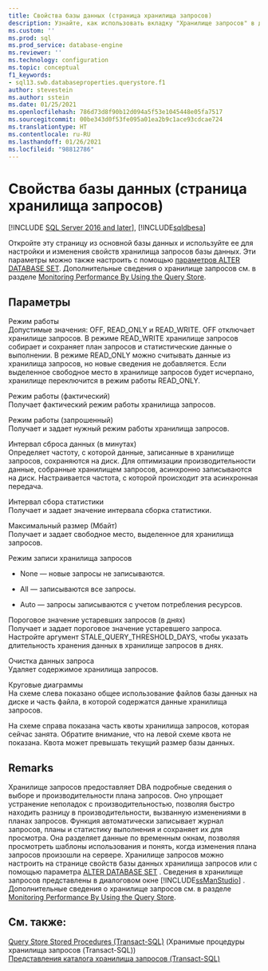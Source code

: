 ```yaml
---
title: Свойства базы данных (страница хранилища запросов)
description: Узнайте, как использовать вкладку "Хранилище запросов" в диалоговом окне "Свойства базы данных" для настройки режимов хранилища запросов, интервалов, порогов и других свойств.
ms.custom: ''
ms.prod: sql
ms.prod_service: database-engine
ms.reviewer: ''
ms.technology: configuration
ms.topic: conceptual
f1_keywords:
- sql13.swb.databaseproperties.querystore.f1
author: stevestein
ms.author: sstein
ms.date: 01/25/2021
ms.openlocfilehash: 786d73d8f90b12d094a5f53e1045448e05fa7517
ms.sourcegitcommit: 00be343d0f53fe095a01ea2b9c1ace93cdcae724
ms.translationtype: HT
ms.contentlocale: ru-RU
ms.lasthandoff: 01/26/2021
ms.locfileid: "98812786"
---
```

# <a name="database-properties-query-store-page"></a>Свойства базы данных (страница хранилища запросов)
[!INCLUDE [SQL Server 2016 and later](../../includes/applies-to-version/sqlserver2016.md)], [!INCLUDE[sqldbesa](../../includes/sqldbesa-md.md)]

  Откройте эту страницу из основной базы данных и используйте ее для настройки и изменения свойств хранилища запросов базы данных. Эти параметры можно также настроить с помощью [параметров ALTER DATABASE SET](../../t-sql/statements/alter-database-transact-sql-set-options.md). Дополнительные сведения о хранилище запросов см. в разделе [Monitoring Performance By Using the Query Store](../../relational-databases/performance/monitoring-performance-by-using-the-query-store.md).  
  
## <a name="options"></a>Параметры  
 Режим работы  
 Допустимые значения: OFF, READ_ONLY и READ_WRITE. OFF отключает хранилище запросов. В режиме READ_WRITE хранилище запросов собирает и сохраняет план запросов и статистические данные о выполнении. В режиме READ_ONLY можно считывать данные из хранилища запросов, но новые сведения не добавляется. Если выделенное свободное место в хранилище запросов будет исчерпано, хранилище переключится в режим работы READ_ONLY.  
  
 Режим работы (фактический)  
 Получает фактический режим работы хранилища запросов.  
  
 Режим работы (запрошенный)  
 Получает и задает нужный режим работы хранилища запросов.  
  
 Интервал сброса данных (в минутах)  
 Определяет частоту, с которой данные, записанные в хранилище запросов, сохраняются на диск. Для оптимизации производительности данные, собранные хранилищем запросов, асинхронно записываются на диск. Настраивается частота, с которой происходит эта асинхронная передача.  
  
 Интервал сбора статистики  
 Получает и задает значение интервала сборка статистики.  
  
 Максимальный размер (Мбайт)  
 Получает и задает свободное место, выделенное для хранилища запросов.  
  
 Режим записи хранилища запросов  
 -   None — новые запросы не записываются.  
  
-   All — записываются все запросы.  
  
-   Auto — запросы записываются с учетом потребления ресурсов.  
  
 Пороговое значение устаревших запросов (в днях)  
 Получает и задает пороговое значение устаревшего запроса. Настройте аргумент STALE_QUERY_THRESHOLD_DAYS, чтобы указать длительность хранения данных в хранилище запросов в днях.  
  
 Очистка данных запроса  
 Удаляет содержимое хранилища запросов.  
  
 Круговые диаграммы  
 На схеме слева показано общее использование файлов базы данных на диске и часть файла, в которой содержатся данные хранилища запросов.  
  
 На схеме справа показана часть квоты хранилища запросов, которая сейчас занята. Обратите внимание, что на левой схеме квота не показана. Квота может превышать текущий размер базы данных.  
  
## <a name="remarks"></a>Remarks  
 Хранилище запросов предоставляет DBA подробные сведения о выборе и производительности плана запросов. Оно упрощает устранение неполадок с производительностью, позволяя быстро находить разницу в производительности, вызванную изменениями в планах запросов. Функция автоматически записывает журнал запросов, планы и статистику выполнения и сохраняет их для просмотра. Она разделяет данные по временным окнам, позволяя просмотреть шаблоны использования и понять, когда изменения плана запросов произошли на сервере. Хранилище запросов можно настроить на странице свойств базы данных хранилища запросов или с помощью параметра [ALTER DATABASE SET](../../t-sql/statements/alter-database-transact-sql-set-options.md) . Сведения в хранилище запросов представлены в диалоговом окне [!INCLUDE[ssManStudio](../../includes/ssmanstudio-md.md)] . Дополнительные сведения о хранилище запросов см. в разделе [Monitoring Performance By Using the Query Store](../../relational-databases/performance/monitoring-performance-by-using-the-query-store.md).  
  
## <a name="see-also"></a>См. также:  
 [Query Store Stored Procedures (Transact-SQL)](../../relational-databases/system-stored-procedures/query-store-stored-procedures-transact-sql.md)  (Хранимые процедуры хранилища запросов (Transact-SQL))  
 [Представления каталога хранилища запросов (Transact-SQL)](../../relational-databases/system-catalog-views/query-store-catalog-views-transact-sql.md)